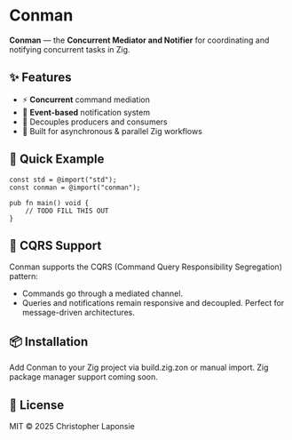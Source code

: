 # Conman

**Conman** — the **Concurrent Mediator and Notifier** for coordinating and notifying concurrent tasks in Zig.

## ✨ Features

- ⚡ **Concurrent** command mediation
- 🔔 **Event-based** notification system
- 🧩 Decouples producers and consumers
- 🧵 Built for asynchronous & parallel Zig workflows

## 🚀 Quick Example

```zig
const std = @import("std");
const conman = @import("conman");

pub fn main() void {
    // TODO FILL THIS OUT
}

```

## 🧠 CQRS Support

Conman supports the CQRS (Command Query Responsibility Segregation) pattern:

- Commands go through a mediated channel.
- Queries and notifications remain responsive and decoupled.
  Perfect for message-driven architectures.

## 📦 Installation

Add Conman to your Zig project via build.zig.zon or manual import. Zig package manager support coming soon.

## 🪪 License

MIT © 2025 Christopher Laponsie
